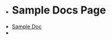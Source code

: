 - <h1>Sample Docs Page</h1>
- <a href="https://raw.githubusercontent.com/codekiln/logseq-encode-garden/refs/heads/main/pages/CursorAI___Test___Fixture___Sample%20Docs%20Page.md">Sample Doc</a>
-